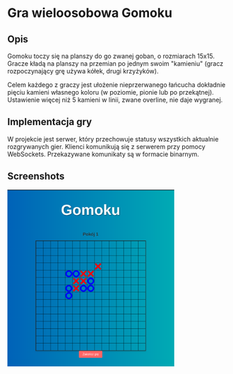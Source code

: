 # Gra wieloosobowa Gomoku
## Opis
Gomoku toczy się na planszy do go zwanej goban, o rozmiarach 15x15. Gracze kładą na planszy na przemian po jednym swoim "kamieniu" (gracz rozpoczynający grę używa kółek, drugi krzyżyków).

Celem każdego z graczy jest ułożenie nieprzerwanego łańcucha dokładnie pięciu kamieni własnego koloru (w poziomie, pionie lub po przekątnej). Ustawienie więcej niż 5 kamieni w linii, zwane overline, nie daje wygranej.

## Implementacja gry
W projekcie jest serwer, który przechowuje statusy wszystkich aktualnie rozgrywanych gier. Klienci komunikują się z serwerem przy pomocy WebSockets. Przekazywane komunikaty są w formacie binarnym.

## Screenshots
<img src="screenshots/ss1.png" height="400">
